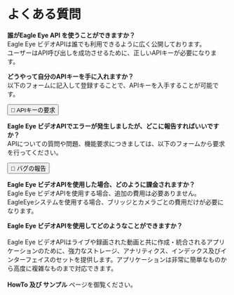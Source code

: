 # よくある質問

**誰がEagle Eye API を使うことができますか？**<br id=FAQ-001>
Eagle Eye ビデオAPIは誰でも利用できるように広く公開しております。<br>ユーザーはAPI呼び出しを成功させるために、正しいAPIキーが必要になります。

**どうやって自分のAPIキーを手に入れますか？**<br id=FAQ-002>
以下のフォームに記入して登録することで、APIキーを入手することが可能です。

<aside><form action="https://login.eagleeyenetworks.com/api_signup.html"><button><b>&#128267;</b> APIキーの要求</button></form></aside>

**Eagle Eye ビデオAPIでエラーが発生しましたが、どこに報告すればいいですか？**<br id=FAQ-003>
APIについての質問や問題、機能要求につきましては、以下のフォームから要求を行ってください。

<aside><form action="http://www.eagleeyenetworks.com/support"><button><b>&#128030;</b> バグの報告</button></form></aside>

**Eagle Eye ビデオAPIを使用した場合、どのように課金されますか？**<br id=FAQ-004>
Eagle Eye ビデオAPIを使用する場合、追加の費用は必要ありません。<br>EagleEyeシステムを使用する場合、ブリッジとカメラごとの費用だけが必要になります。

**Eagle Eye ビデオAPIを使用してどのようなことができますか？**<br id=FAQ-005>
<br>Eagle Eye ビデオAPIはライブや録画された動画と共に作成・統合されるアプリケーションのために、強力なストレージ、アナリティクス、インデックス及びインターフェイスのセットを提供します。アプリケーションは非常に簡単なものから高度に複雑なものまで対応できます。<br><br>**HowTo 及び サンプル** ページを御覧ください。
